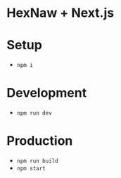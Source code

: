 # HexNaw + Next.js
# Setup
* `npm i`

# Development
* `npm run dev`

# Production
* `npm run build`
* `npm start`
